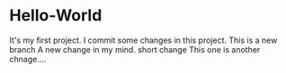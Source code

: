 # Hello-World
It's my first project. 
I commit some changes in this project.
This is a new branch
A new change in my mind.
short change
This one is another chnage....
